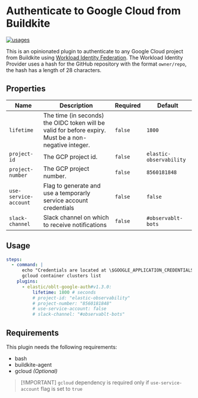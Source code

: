 # Authenticate to Google Cloud from Buildkite

[![usages](https://img.shields.io/badge/usages-white?logo=buildkite&logoColor=blue)](https://github.com/search?q=elastic%2Foblt-google-auth+%28path%3A.buildkite%29&type=code)

This is an opinionated plugin to authenticate to any Google Cloud project from Buildkite using [Workload Identity Federation](https://cloud.google.com/iam/docs/workload-identity-federation).
The Workload Identity Provider uses a hash for the GitHub repository with the format `owner/repo`, the
hash has a length of 28 characters.

## Properties

| Name                  | Description                                                                                           | Required | Default                 |
|-----------------------|-------------------------------------------------------------------------------------------------------|----------|-------------------------|
| `lifetime`            | The time (in seconds) the OIDC token will be valid for before expiry. Must be a non-negative integer. | `false`  | `1800`                  |
| `project-id`          | The GCP project id.                                                                                   | `false`  | `elastic-observability` |
| `project-number`      | The GCP project number.                                                                               | `false`  | `8560181848`            |
| `use-service-account` | Flag to generate and use a temporarly service account credentials                                     | `false`  | `false`                 |
| `slack-channel`       | Slack channel on which to receive notifications                                                       | `false`  | `#observablt-bots`      |

## Usage

```yml
steps:
  - command: |
      echo "Credentials are located at \$GOOGLE_APPLICATION_CREDENTIALS"
      gcloud container clusters list
    plugins:
      - elastic/oblt-google-auth#v1.3.0:
          lifetime: 1800 # seconds
          # project-id: "elastic-observability"
          # project-number: "8560181848"
          # use-service-account: false
          # slack-channel: "#observablt-bots"
```

## Requirements

This plugin needs the following requirements:

- bash
- buildkite-agent
- gcloud  *(Optional)*

>>>
> [!IMPORTANT]
> `gcloud` dependency is required only if `use-service-account` flag is set to `true`
>>>
